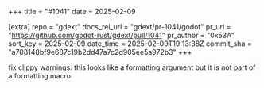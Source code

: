 +++
title = "#1041"
date = 2025-02-09

[extra]
repo = "gdext"
docs_rel_url = "gdext/pr-1041/godot"
pr_url = "https://github.com/godot-rust/gdext/pull/1041"
pr_author = "0x53A"
sort_key = 2025-02-09
date_time = 2025-02-09T19:13:38Z
commit_sha = "a708148bf9e687c19b2dd47a7c2d905ee5a972b3"
+++

fix clippy warnings: this looks like a formatting argument but it is not part of a formatting macro
